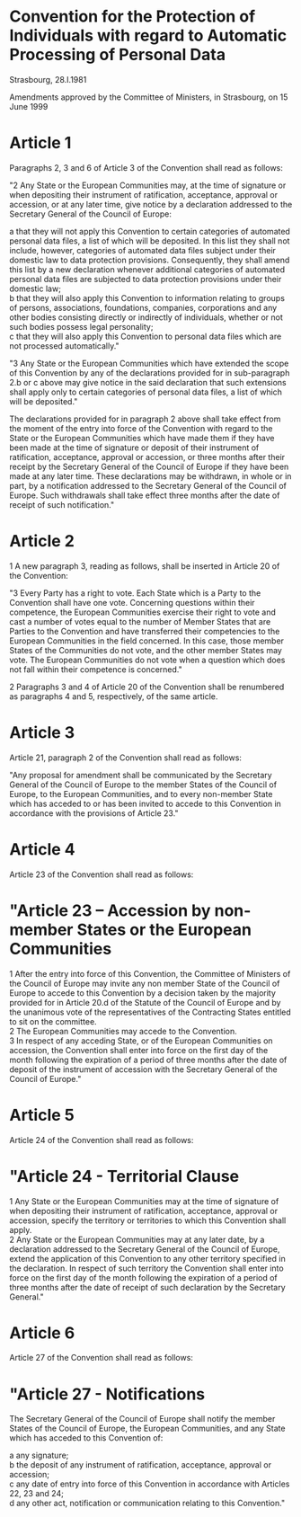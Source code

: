# Convention for the Protection of Individuals with regard to Automatic Processing of Personal Data

Strasbourg, 28.I.1981

Amendments approved by the Committee of Ministers, in Strasbourg, on 15 June 1999

# Article 1

Paragraphs 2, 3 and 6 of Article 3 of the Convention shall read as follows:

"2 Any State or the European Communities may, at the time of signature or when depositing their instrument of ratification, acceptance, approval or accession, or at any later time, give notice by a declaration addressed to the Secretary General of the Council of Europe:

a that they will not apply this Convention to certain categories of automated personal data files, a list of which will be deposited. In this list they shall not include, however, categories of automated data files subject under their domestic law to data protection provisions. Consequently, they shall amend this list by a new declaration whenever additional categories of automated personal data files are subjected to data protection provisions under their domestic law;  
b that they will also apply this Convention to information relating to groups of persons, associations, foundations, companies, corporations and any other bodies consisting directly or indirectly of individuals, whether or not such bodies possess legal personality;  
c that they will also apply this Convention to personal data files which are not processed automatically."

"3 Any State or the European Communities which have extended the scope of this Convention by any of the declarations provided for in sub-paragraph 2.b or c above may give notice in the said declaration that such extensions shall apply only to certain categories of personal data files, a list of which will be deposited."

The declarations provided for in paragraph 2 above shall take effect from the moment of the entry into force of the Convention with regard to the State or the European Communities which have made them if they have been made at the time of signature or deposit of their instrument of ratification, acceptance, approval or accession, or three months after their receipt by the Secretary General of the Council of Europe if they have been made at any later time. These declarations may be withdrawn, in whole or in part, by a notification addressed to the Secretary General of the Council of Europe. Such withdrawals shall take effect three months after the date of receipt of such notification."

# Article 2

1 A new paragraph 3, reading as follows, shall be inserted in Article 20 of the Convention:

"3 Every Party has a right to vote. Each State which is a Party to the Convention shall have one vote. Concerning questions within their competence, the European Communities exercise their right to vote and cast a number of votes equal to the number of Member States that are Parties to the Convention and have transferred their competencies to the European Communities in the field concerned. In this case, those member States of the Communities do not vote, and the other member States may vote. The European Communities do not vote when a question which does not fall within their competence is concerned."

2 Paragraphs 3 and 4 of Article 20 of the Convention shall be renumbered as paragraphs 4 and 5, respectively, of the same article.

# Article 3

Article 21, paragraph 2 of the Convention shall read as follows:

"Any proposal for amendment shall be communicated by the Secretary General of the Council of Europe to the member States of the Council of Europe, to the European Communities, and to every non-member State which has acceded to or has been invited to accede to this Convention in accordance with the provisions of Article 23."

# Article 4

Article 23 of the Convention shall read as follows:

# "Article 23 – Accession by non-member States or the European Communities

1 After the entry into force of this Convention, the Committee of Ministers of the Council of Europe may invite any non member State of the Council of Europe to accede to this Convention by a decision taken by the majority provided for in Article 20.d of the Statute of the Council of Europe and by the unanimous vote of the representatives of the Contracting States entitled to sit on the committee.  
2 The European Communities may accede to the Convention.  
3 In respect of any acceding State, or of the European Communities on accession, the Convention shall enter into force on the first day of the month following the expiration of a period of three months after the date of deposit of the instrument of accession with the Secretary General of the Council of Europe."

# Article 5

Article 24 of the Convention shall read as follows:

# "Article 24 - Territorial Clause

1 Any State or the European Communities may at the time of signature of when depositing their instrument of ratification, acceptance, approval or accession, specify the territory or territories to which this Convention shall apply.  
2 Any State or the European Communities may at any later date, by a declaration addressed to the Secretary General of the Council of Europe, extend the application of this Convention to any other territory specified in the declaration. In respect of such territory the Convention shall enter into force on the first day of the month following the expiration of a period of three months after the date of receipt of such declaration by the Secretary General."

# Article 6

Article 27 of the Convention shall read as follows:

# "Article 27 - Notifications

The Secretary General of the Council of Europe shall notify the member States of the Council of Europe, the European Communities, and any State which has acceded to this Convention of:

a any signature;  
b the deposit of any instrument of ratification, acceptance, approval or accession;  
c any date of entry into force of this Convention in accordance with Articles 22, 23 and 24;  
d any other act, notification or communication relating to this Convention."
